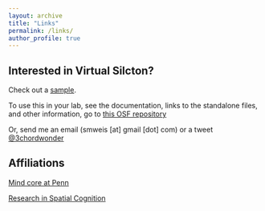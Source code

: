 ```yaml
---
layout: archive
title: "Links"
permalink: /links/
author_profile: true
---
```

## Interested in Virtual Silcton?

Check out a [sample](http://spactial.ci.northwestern.edu/study/753798630).

To use this in your lab, see the documentation, links to the standalone files, and other information, go to [this OSF repository](https://osf.io/6dhfz/)


Or, send me an email (smweis [at] gmail [dot] com) or a tweet [@3chordwonder](https://twitter.com/3chordwonder)

## Affiliations
[Mind core at Penn](https://mindcore.sas.upenn.edu/associates/)

[Research in Spatial Cognition](http://www.temple.edu/psychology/risc/index.htm)
